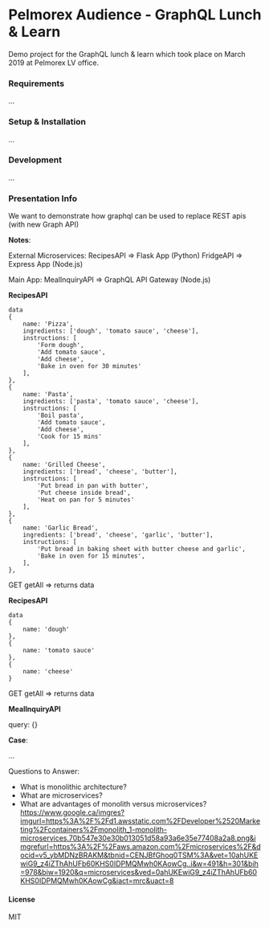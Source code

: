 # Pelmorex Audience - GraphQL Lunch & Learn

Demo project for the GraphQL lunch & learn which took place on March 2019 at Pelmorex LV office.

### Requirements

...

### Setup & Installation

...

### Development

...

### Presentation Info

We want to demonstrate how graphql can be used to replace REST apis (with new Graph API)

**Notes**:

External Microservices:
RecipesAPI => Flask App (Python)
FridgeAPI => Express App (Node.js)

Main App:
MealInquiryAPI => GraphQL API Gateway (Node.js)

**RecipesAPI**

```
data
{
    name: 'Pizza',
    ingredients: ['dough', 'tomato sauce', 'cheese'],
    instructions: [
        'Form dough',
        'Add tomato sauce',
        'Add cheese',
        'Bake in oven for 30 minutes'
    ],
},
{
    name: 'Pasta',
    ingredients: ['pasta', 'tomato sauce', 'cheese'],
    instructions: [
        'Boil pasta',
        'Add tomato sauce',
        'Add cheese',
        'Cook for 15 mins'
    ],
},
{
    name: 'Grilled Cheese',
    ingredients: ['bread', 'cheese', 'butter'],
    instructions: [
        'Put bread in pan with butter',
        'Put cheese inside bread',
        'Heat on pan for 5 minutes'
    ],
},
{
    name: 'Garlic Bread',
    ingredients: ['bread', 'cheese', 'garlic', 'butter'],
    instructions: [
        'Put bread in baking sheet with butter cheese and garlic',
        'Bake in oven for 15 minutes',
    ],
},
```

GET getAll => returns data

**RecipesAPI**

```
data
{
    name: 'dough'
},
{
    name: 'tomato sauce'
},
{
    name: 'cheese'
}
```

GET getAll => returns data

**MealInquiryAPI**

query: {}

**Case**:

...

Questions to Answer:

- What is monolithic architecture?
- What are microservices?
- What are advantages of monolith versus microservices?
https://www.google.ca/imgres?imgurl=https%3A%2F%2Fd1.awsstatic.com%2FDeveloper%2520Marketing%2Fcontainers%2Fmonolith_1-monolith-microservices.70b547e30e30b013051d58a93a6e35e77408a2a8.png&imgrefurl=https%3A%2F%2Faws.amazon.com%2Fmicroservices%2F&docid=v5_ybMDNzBRAKM&tbnid=CENJBfGhoq0TSM%3A&vet=10ahUKEwiG9_z4iZThAhUFb60KHS0IDPMQMwh0KAowCg..i&w=491&h=301&bih=978&biw=1920&q=microservices&ved=0ahUKEwiG9_z4iZThAhUFb60KHS0IDPMQMwh0KAowCg&iact=mrc&uact=8

#### License

MIT
